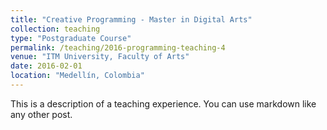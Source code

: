 ```yaml
---
title: "Creative Programming - Master in Digital Arts"
collection: teaching
type: "Postgraduate Course"
permalink: /teaching/2016-programming-teaching-4
venue: "ITM University, Faculty of Arts"
date: 2016-02-01
location: "Medellín, Colombia"
---
```


This is a description of a teaching experience. You can use markdown like any other post.
